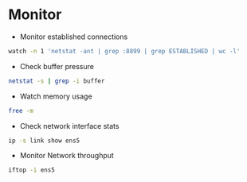 

# Monitor

- Monitor established connections
```bash
watch -n 1 'netstat -ant | grep :8899 | grep ESTABLISHED | wc -l'
```

- Check buffer pressure 
```bash
netstat -s | grep -i buffer
```

- Watch memory usage
```bash
free -m 
```

- Check network interface stats
```bash
ip -s link show ens5
```

- Monitor Network throughput
```bash
iftop -i ens5
```